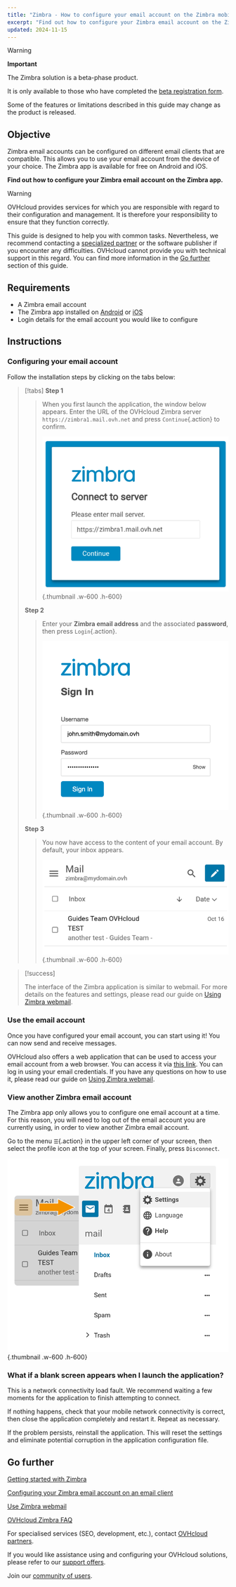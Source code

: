 ```yaml
---
title: "Zimbra - How to configure your email account on the Zimbra mobile app"
excerpt: "Find out how to configure your Zimbra email account on the Zimbra mobile app, available on Android and iOS"
updated: 2024-11-15
---
```


<style>
.w-600 {
  max-width:600px !important;
}
.h-600 {
  max-height:600px !important;
}
</style>

> [!warning]
>
> **Important**
>
> The Zimbra solution is a beta-phase product.
>
> It is only available to those who have completed the [beta registration form](https://labs.ovhcloud.com/en/zimbra-beta/).
>
> Some of the features or limitations described in this guide may change as the product is released.

## Objective

Zimbra email accounts can be configured on different email clients that are compatible. This allows you to use your email account from the device of your choice. The Zimbra app is available for free on Android and iOS.

**Find out how to configure your Zimbra email account on the Zimbra app.**

> [!warning]
>
> OVHcloud provides services for which you are responsible with regard to their configuration and management. It is therefore your responsibility to ensure that they function correctly.
> 
> This guide is designed to help you with common tasks. Nevertheless, we recommend contacting a [specialized partner](/links/partner) or the software publisher if you encounter any difficulties. OVHcloud cannot provide you with technical support in this regard. You can find more information in the [Go further](#go-further) section of this guide.
> 

## Requirements

- A Zimbra email account
- The Zimbra app installed on [Android](https://play.google.com/store/apps/details?id=com.zimbra.modernapp&hl=en) or [iOS](https://apps.apple.com/cm/app/zimbra-email-collaboration/id1554848550)
- Login details for the email account you would like to configure

## Instructions

### Configuring your email account

Follow the installation steps by clicking on the tabs below:

> [!tabs]
> **Step 1**
>>
>> When you first launch the application, the window below appears. Enter the URL of the OVHcloud Zimbra server `https://zimbra1.mail.ovh.net` and press `Continue`{.action} to confirm.
>>
>>![zimbra_app](images/zimbra_app_connect01.png){.thumbnail .w-600 .h-600}
>>
> **Step 2**
>>
>> Enter your **Zimbra email address** and the associated **password**, then press `Login`{.action}.
>>
>>![zimbra_app](images/zimbra_app_connect02.png){.thumbnail .w-600 .h-600}
>>
> **Step 3**
>>
>> You now have access to the content of your email account. By default, your inbox appears.
>>
>>![zimbra_app](images/zimbra_app_inbox01.png){.thumbnail .w-600 .h-600}

> [!success]
>
> The interface of the Zimbra application is similar to webmail. For more details on the features and settings, please read our guide on [Using Zimbra webmail](/pages/web_cloud/email_and_collaborative_solutions/mx_plan/email_zimbra).

### Use the email account

Once you have configured your email account, you can start using it! You can now send and receive messages.

OVHcloud also offers a web application that can be used to access your email account from a web browser. You can access it via [this link](/links/web/email). You can log in using your email credentials. If you have any questions on how to use it, please read our guide on [Using Zimbra webmail](/pages/web_cloud/email_and_collaborative_solutions/).

### View another Zimbra email account <a name="modify-settings"></a>

The Zimbra app only allows you to configure one email account at a time. For this reason, you will need to log out of the email account you are currently using, in order to view another Zimbra email account.

Go to the menu `☰`{.action} in the upper left corner of your screen, then select the profile icon at the top of your screen. Finally, press `Disconnect`.

![zimbra_app](images/zimbra_app_settings01.png){.thumbnail .w-600 .h-600}

### What if a blank screen appears when I launch the application?

This is a network connectivity load fault. We recommend waiting a few moments for the application to finish attempting to connect.

If nothing happens, check that your mobile network connectivity is correct, then close the application completely and restart it. Repeat as necessary.

If the problem persists, reinstall the application. This will reset the settings and eliminate potential corruption in the application configuration file.

## Go further <a name="go-further"></a>

[Getting started with Zimbra](/pages/web_cloud/email_and_collaborative_solutions/zimbra/getting_started_zimbra)

[Configuring your Zimbra email account on an email client](/pages/web_cloud/email_and_collaborative_solutions/zimbra/zimbra_mail_apps)

[Use Zimbra webmail](/pages/web_cloud/email_and_collaborative_solutions/mx_plan/email_zimbra)

[OVHcloud Zimbra FAQ](/pages/web_cloud/email_and_collaborative_solutions/mx_plan/faq-zimbra)

For specialised services (SEO, development, etc.), contact [OVHcloud partners](/links/partner).

If you would like assistance using and configuring your OVHcloud solutions, please refer to our [support offers](/links/support).

Join our [community of users](/links/community).
